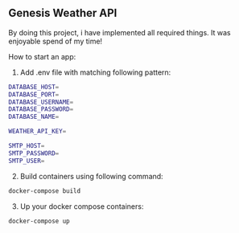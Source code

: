 ## Genesis Weather API

By doing this project, i have implemented all required things. It was enjoyable spend of my time!

How to start an app:
1) Add .env file with matching following pattern:
```bash
DATABASE_HOST=
DATABASE_PORT=
DATABASE_USERNAME=
DATABASE_PASSWORD=
DATABASE_NAME=

WEATHER_API_KEY=

SMTP_HOST=
SMTP_PASSWORD=
SMTP_USER=
```
2) Build containers using following command:
```bash
docker-compose build
```

3) Up your docker compose containers:
```bash
docker-compose up
```
